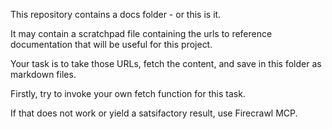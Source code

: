 This repository contains a docs folder - or this is it. 

It may contain a scratchpad file containing the urls to reference documentation that will be useful for this project. 

Your task is to take those URLs, fetch the content, and save in this folder as markdown files.

Firstly, try to invoke your own fetch function for this task. 

If that does not work or yield a satsifactory result, use Firecrawl MCP.